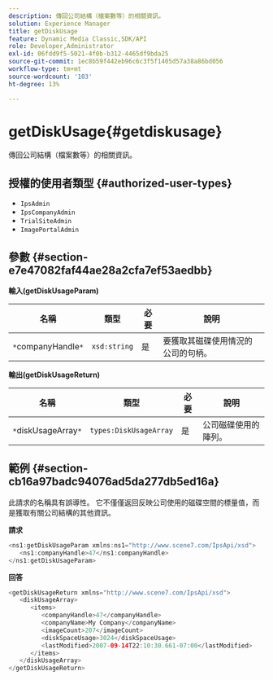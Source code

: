 ```yaml
---
description: 傳回公司結構（檔案數等）的相關資訊。
solution: Experience Manager
title: getDiskUsage
feature: Dynamic Media Classic,SDK/API
role: Developer,Administrator
exl-id: 06fdd9f5-5021-4f0b-b312-4465df9bda25
source-git-commit: 1ec8b59f442eb96c6c3f5f1405d57a38a86bd056
workflow-type: tm+mt
source-wordcount: '103'
ht-degree: 13%

---
```


# getDiskUsage{#getdiskusage}

傳回公司結構（檔案數等）的相關資訊。

## 授權的使用者類型 {#authorized-user-types}

* `IpsAdmin`
* `IpsCompanyAdmin`
* `TrialSiteAdmin`
* `ImagePortalAdmin`

## 參數 {#section-e7e47082faf44ae28a2cfa7ef53aedbb}

**輸入(getDiskUsageParam)**

| 名稱 | 類型 | 必要 | 說明 |
|---|---|---|---|
| `*`companyHandle`*` | `xsd:string` | 是 | 要獲取其磁碟使用情況的公司的句柄。 |

**輸出(getDiskUsageReturn)**

| 名稱 | 類型 | 必要 | 說明 |
|---|---|---|---|
| `*`diskUsageArray`*` | `types:DiskUsageArray` | 是 | 公司磁碟使用的陣列。 |

## 範例 {#section-cb16a97badc94076ad5da277db5ed16a}

此請求的名稱具有誤導性。 它不僅僅返回反映公司使用的磁碟空間的標量值，而是獲取有關公司結構的其他資訊。

**請求**

```java
<ns1:getDiskUsageParam xmlns:ns1="http://www.scene7.com/IpsApi/xsd">
   <ns1:companyHandle>47</ns1:companyHandle>
</ns1:getDiskUsageParam>
```

**回答**

```java
<getDiskUsageReturn xmlns="http://www.scene7.com/IpsApi/xsd">
   <diskUsageArray>
      <items>
         <companyHandle>47</companyHandle>
         <companyName>My Company</companyName>
         <imageCount>207</imageCount>
         <diskSpaceUsage>3024</diskSpaceUsage>
         <lastModified>2007-09-14T22:10:30.661-07:00</lastModified>
      </items>
   </diskUsageArray>
</getDiskUsageReturn>
```
